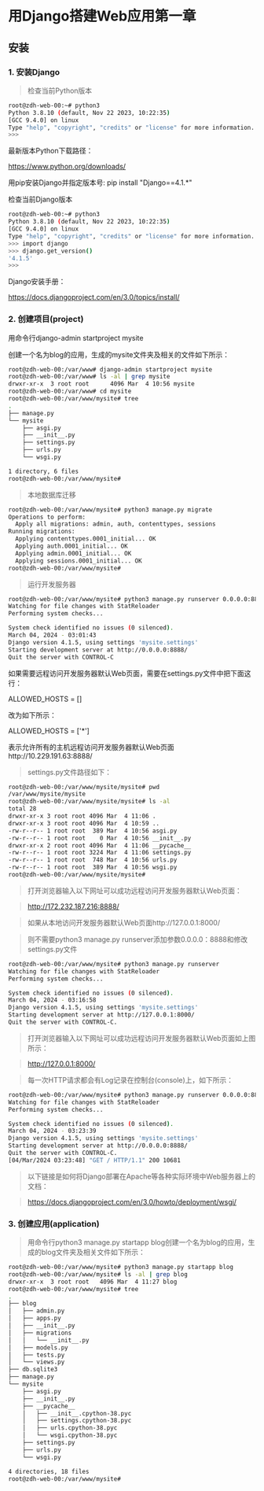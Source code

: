 # 用Django搭建Web应用第一章
## 安装
### 1. 安装Django
> 检查当前Python版本
```bash
root@zdh-web-00:~# python3
Python 3.8.10 (default, Nov 22 2023, 10:22:35) 
[GCC 9.4.0] on linux
Type "help", "copyright", "credits" or "license" for more information.
>>> 
```
最新版本Python下载路径：

https://www.python.org/downloads/

用pip安装Django并指定版本号: pip install "Django==4.1.*"

检查当前Django版本
```bash
root@zdh-web-00:~# python3
Python 3.8.10 (default, Nov 22 2023, 10:22:35) 
[GCC 9.4.0] on linux
Type "help", "copyright", "credits" or "license" for more information.
>>> import django
>>> django.get_version()
'4.1.5'
>>> 
```
Django安装手册：

https://docs.djangoproject.com/en/3.0/topics/install/

### 2. 创建项目(project)
用命令行django-admin startproject mysite

创建一个名为blog的应用，生成的mysite文件夹及相关的文件如下所示：

```bash
root@zdh-web-00:/var/www# django-admin startproject mysite
root@zdh-web-00:/var/www# ls -al | grep mysite
drwxr-xr-x  3 root root      4096 Mar  4 10:56 mysite
root@zdh-web-00:/var/www# cd mysite
root@zdh-web-00:/var/www/mysite# tree
.
├── manage.py
└── mysite
    ├── asgi.py
    ├── __init__.py
    ├── settings.py
    ├── urls.py
    └── wsgi.py

1 directory, 6 files
root@zdh-web-00:/var/www/mysite#
```
> 本地数据库迁移
```bash
root@zdh-web-00:/var/www/mysite# python3 manage.py migrate
Operations to perform:
  Apply all migrations: admin, auth, contenttypes, sessions
Running migrations:
  Applying contenttypes.0001_initial... OK
  Applying auth.0001_initial... OK
  Applying admin.0001_initial... OK
  Applying sessions.0001_initial... OK
root@zdh-web-00:/var/www/mysite# 
```
> 运行开发服务器
```bash
root@zdh-web-00:/var/www/mysite# python3 manage.py runserver 0.0.0.0:8888
Watching for file changes with StatReloader
Performing system checks...

System check identified no issues (0 silenced).
March 04, 2024 - 03:01:43
Django version 4.1.5, using settings 'mysite.settings'
Starting development server at http://0.0.0.0:8888/
Quit the server with CONTROL-C
```
如果需要远程访问开发服务器默认Web页面，需要在settings.py文件中把下面这行：

ALLOWED_HOSTS = []

改为如下所示：

ALLOWED_HOSTS = ['*']

表示允许所有的主机远程访问开发服务器默认Web页面http://10.229.191.63:8888/

> settings.py文件路径如下：
```bash
root@zdh-web-00:/var/www/mysite/mysite# pwd
/var/www/mysite/mysite
root@zdh-web-00:/var/www/mysite/mysite# ls -al
total 28
drwxr-xr-x 3 root root 4096 Mar  4 11:06 .
drwxr-xr-x 3 root root 4096 Mar  4 10:59 ..
-rw-r--r-- 1 root root  389 Mar  4 10:56 asgi.py
-rw-r--r-- 1 root root    0 Mar  4 10:56 __init__.py
drwxr-xr-x 2 root root 4096 Mar  4 11:06 __pycache__
-rw-r--r-- 1 root root 3224 Mar  4 11:06 settings.py
-rw-r--r-- 1 root root  748 Mar  4 10:56 urls.py
-rw-r--r-- 1 root root  389 Mar  4 10:56 wsgi.py
root@zdh-web-00:/var/www/mysite/mysite#
```
> 打开浏览器输入以下网址可以成功远程访问开发服务器默认Web页面：

> http://172.232.187.216:8888/

> 如果从本地访问开发服务器默认Web页面http://127.0.0.1:8000/

> 则不需要python3 manage.py runserver添加参数0.0.0.0：8888和修改settings.py文件
```bash
root@zdh-web-00:/var/www/mysite# python3 manage.py runserver
Watching for file changes with StatReloader
Performing system checks...

System check identified no issues (0 silenced).
March 04, 2024 - 03:16:58
Django version 4.1.5, using settings 'mysite.settings'
Starting development server at http://127.0.0.1:8000/
Quit the server with CONTROL-C.
```
> 打开浏览器输入以下网址可以成功远程访问开发服务器默认Web页面如上图所示：

> http://127.0.0.1:8000/

> 每一次HTTP请求都会有Log记录在控制台(console)上，如下所示：
```bash
root@zdh-web-00:/var/www/mysite# python3 manage.py runserver 0.0.0.0:8888
Watching for file changes with StatReloader
Performing system checks...

System check identified no issues (0 silenced).
March 04, 2024 - 03:23:39
Django version 4.1.5, using settings 'mysite.settings'
Starting development server at http://0.0.0.0:8888/
Quit the server with CONTROL-C.
[04/Mar/2024 03:23:48] "GET / HTTP/1.1" 200 10681
```
> 以下链接是如何将Django部署在Apache等各种实际环境中Web服务器上的文档：

> https://docs.djangoproject.com/en/3.0/howto/deployment/wsgi/

### 3. 创建应用(application)
> 用命令行python3 manage.py startapp blog创建一个名为blog的应用，生成的blog文件夹及相关文件如下所示：
```bash
root@zdh-web-00:/var/www/mysite# python3 manage.py startapp blog
root@zdh-web-00:/var/www/mysite# ls -al | grep blog
drwxr-xr-x  3 root root   4096 Mar  4 11:27 blog
root@zdh-web-00:/var/www/mysite# tree
.
├── blog
│   ├── admin.py
│   ├── apps.py
│   ├── __init__.py
│   ├── migrations
│   │   └── __init__.py
│   ├── models.py
│   ├── tests.py
│   └── views.py
├── db.sqlite3
├── manage.py
└── mysite
    ├── asgi.py
    ├── __init__.py
    ├── __pycache__
    │   ├── __init__.cpython-38.pyc
    │   ├── settings.cpython-38.pyc
    │   ├── urls.cpython-38.pyc
    │   └── wsgi.cpython-38.pyc
    ├── settings.py
    ├── urls.py
    └── wsgi.py

4 directories, 18 files
root@zdh-web-00:/var/www/mysite# 
```

